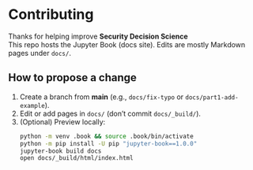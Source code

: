 # Contributing

Thanks for helping improve **Security Decision Science**  
This repo hosts the Jupyter Book (docs site). Edits are mostly Markdown pages under `docs/`.

## How to propose a change
1. Create a branch from **main** (e.g., `docs/fix-typo` or `docs/part1-add-example`).
2. Edit or add pages in `docs/` (don’t commit `docs/_build/`).
3. (Optional) Preview locally:
   ```bash
   python -m venv .book && source .book/bin/activate
   python -m pip install -U pip "jupyter-book==1.0.0"
   jupyter-book build docs
   open docs/_build/html/index.html
